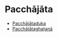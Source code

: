 

# Pacchājāta

* [Pacchājātaduka](Pacchajata/Pacchajataduka.md)
* [Pacchājātaghaṭanā](Pacchajata/Pacchajataghatana.md)




